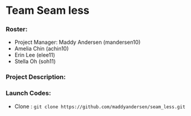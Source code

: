 # Team Seam less

### Roster:
* Project Manager: Maddy Andersen (mandersen10)
* Amelia Chin (achin10)
* Erin Lee (elee11)
* Stella Oh (soh11)

### Project Description:

### Launch Codes:
* Clone :
  `git clone https://github.com/maddyandersen/seam_less.git`

